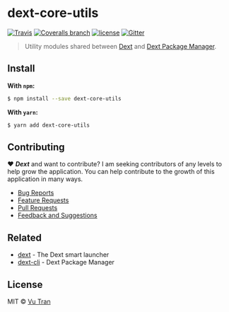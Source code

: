 # dext-core-utils

[![Travis](https://img.shields.io/travis/vutran/dext-core-utils/develop.svg?maxAge=2592000&style=flat-square)](https://travis-ci.org/vutran/dext-core-utils) [![Coveralls branch](https://img.shields.io/coveralls/vutran/dext-core-utils/develop.svg?maxAge=2592000&style=flat-square)](https://coveralls.io/github/vutran/dext-core-utils) [![license](https://img.shields.io/github/license/vutran/dext-core-utils.svg?maxAge=2592000&style=flat-square)](LICENSE) [![Gitter](https://img.shields.io/gitter/room/nwjs/nw.js.svg?style=flat-square)](https://gitter.im/dext-app/Lobby)

> Utility modules shared between [Dext](https://github.com/DextApp/dext) and [Dext Package Manager](https://github.com/DextApp/dext-cli).

## Install

**With `npm`:**

```bash
$ npm install --save dext-core-utils
```

**With `yarn`:**

```bash
$ yarn add dext-core-utils
```

## Contributing

♥ **_Dext_** and want to contribute? I am seeking contributors of any levels to help grow the application. You can help contribute to the growth of this application in many ways.

* [Bug Reports](CONTRIBUTING.md#bug-reports)
* [Feature Requests](CONTRIBUTING.md#feature-requests)
* [Pull Requests](CONTRIBUTING.md#pull-requests)
* [Feedback and Suggestions](CONTRIBUTING.md#feedback-and-suggestions)

## Related

* [dext](https://github.com/DextApp/dext) - The Dext smart launcher
* [dext-cli](https://github.com/DextApp/dext-cli) - Dext Package Manager

## License

MIT © [Vu Tran](https://github.com/vutran)

